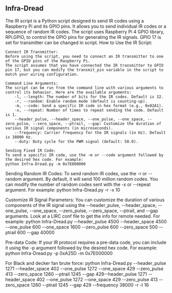 
##  Infra-Dread                                                             

                                                              

The IR script is a Python script designed to send IR codes using a Raspberry Pi and its GPIO pins. It allows you to send individual IR codes or a sequence of random IR codes. The script uses Raspberry Pi 4 GPIO library, RPi.GPIO, to control the GPIO pins for generating the IR signals.
GPIO 17 is set for transmitter can be changed in script.
How to Use the IR Script:

    Connect IR Transmitter:
    Before using the script, you need to connect an IR transmitter to one of the GPIO pins of the Raspberry Pi. 
    The script assumes that you have connected the IR transmitter to GPIO pin 17, but you can modify the transmit_pin variable in the script to match your wiring configuration.

    Command Line Arguments:
    The script can be run from the command line with various arguments to control its behavior. Here are the available arguments:
        -l, --length: The number of bits for the IR codes. Default is 32.
        -r, --random: Enable random mode (default is counting-up).
        -m, --code: Send a specific IR code in hex format (e.g., 0x02A1).
        -x, --repeat: Number of times to repeat sending the code. Default is 1.
        --header_pulse, --header_space, --one_pulse, --one_space, --zero_pulse, --zero_space, --ptrail, --gap: Customize the duration of various IR signal components (in microseconds).
        --frequency: Carrier frequency for the IR signals (in Hz). Default is 38000 Hz.
        --duty: Duty cycle for the PWM signal (default: 50.0).

    Sending Fixed IR Code:
    To send a specific IR code, use the -m or --code argument followed by the desired hex code. For example:
    python Infra-Dread.py -m 0x7E000000

Sending Random IR Codes:
To send random IR codes, use the -r or --random argument. By default, it will send 100 million random codes. You can modify the number of random codes sent with the -x or --repeat argument. For example:
    python Infra-Dread.py -r -x 10

Customize IR Signal Parameters:
You can customize the duration of various components of the IR signal using the --header_pulse, --header_space, --one_pulse, --one_space, --zero_pulse, --zero_space, --ptrail, and --gap arguments. 
Look at a LIRC conf file to get the info for remote needed. For example:
    python Infra-Dread.py --header_pulse 4500 --header_space 4500 --one_pulse 600 --one_space 1600 --zero_pulse 600 --zero_space 500 --ptrail 600 --gap 40000

Pre-data Code:
If your IR protocol requires a pre-data code, you can include it using the -p argument followed by the desired hex code. For example:
    python Infra-Dread.py -p 0xA25D -m 0x7E000000

For Black and decker fan brute force:
    python Infra-Dread.py --header_pulse 1271 --header_space 402 --one_pulse 1272 --one_space 429 --zero_pulse 413 --zero_space 1260 --ptrail 1245 --gap 429--header_pulse 1271 --header_space 402 --one_pulse 1272 --one_space 429 --zero_pulse 413 --zero_space 1260 --ptrail 1245 --gap 429 --frequency 38000 -r -l 16

